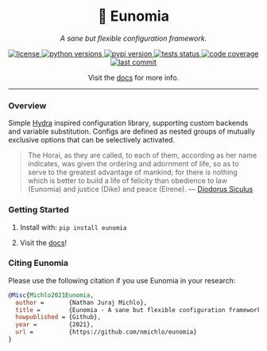 <p align="center">
    <h1 align="center">📜 Eunomia</h1>
    <p align="center">
        <i>A sane but flexible configuration framework.</i>
    </p>
</p>

<p align="center">
    <a href="https://choosealicense.com/licenses/mit/">
        <img alt="license" src="https://img.shields.io/github/license/nmichlo/eunomia?style=flat-square&color=lightgrey"/>
    </a>
    <a href="https://pypi.org/project/eunomia">
        <img alt="python versions" src="https://img.shields.io/pypi/pyversions/eunomia?style=flat-square"/>
    </a>
    <a href="https://pypi.org/project/eunomia">
        <img alt="pypi version" src="https://img.shields.io/pypi/v/eunomia?style=flat-square&color=blue"/>
    </a>
    <a href="https://github.com/nmichlo/eunomia/actions?query=workflow%3Atest">
        <img alt="tests status" src="https://img.shields.io/github/workflow/status/nmichlo/eunomia/test?label=tests&style=flat-square"/>
    </a>
    <a href="https://codecov.io/gh/nmichlo/eunomia/">
        <img alt="code coverage" src="https://img.shields.io/codecov/c/gh/nmichlo/eunomia?token=86IZK3J038&style=flat-square"/>
    </a>
    <a href="https://github.com/nmichlo/eunomia">
        <img alt="last commit" src="https://img.shields.io/github/last-commit/nmichlo/eunomia?style=flat-square&color=lightgrey"/>
    </a>
</p>

<p align="center">
    <p align="center">
        Visit the <a href="https://eunomia.dontpanic.sh/">docs</a> for more info.
    </p>
</p>

----------------------

### Overview

Simple [Hydra](https://github.com/facebookresearch/hydra) inspired configuration
library, supporting custom backends and variable substitution. Configs are defined as nested groups of mutually exclusive options
that can be selectively activated.

> The Horai, as they are called, to each of them, according as her name
> indicates, was given the ordering and adornment of life, so as to serve to
> the greatest advantage of mankind; for there is nothing which is better to
> build a life of felicity than obedience to law (Eunomia) and justice (Dike)
> and peace (Eirene).
> &mdash;&nbsp;[Diodorus&nbsp;Siculus](https://mythology.wikia.org/wiki/Eunomia)

### Getting Started

1. Install with: `pip install eunomia`

2. Visit the [docs](https://eunomia.dontpanic.sh)!

### Citing Eunomia

Please use the following citation if you use Eunomia in your research:

```bibtex
@Misc{Michlo2021Eunomia,
  author =       {Nathan Juraj Michlo},
  title =        {Eunomia - A sane but flexible configuration framework},
  howpublished = {Github},
  year =         {2021},
  url =          {https://github.com/nmichlo/eunomia}
}
```
